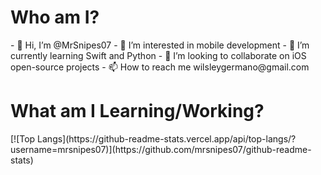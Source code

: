 
<h1>Who am I?</h1>
- 👋 Hi, I’m @MrSnipes07
- 👀 I’m interested in mobile development
- 🌱 I’m currently learning Swift and Python
- 💞️ I’m looking to collaborate on iOS open-source projects
- 📫 How to reach me wilsleygermano@gmail.com

<h1>What am I Learning/Working?</h1>
[![Top Langs](https://github-readme-stats.vercel.app/api/top-langs/?username=mrsnipes07)](https://github.com/mrsnipes07/github-readme-stats)



<!---
MrSnipes07/MrSnipes07 is a ✨ special ✨ repository because its `README.md` (this file) appears on your GitHub profile.
You can click the Preview link to take a look at your changes.
--->
